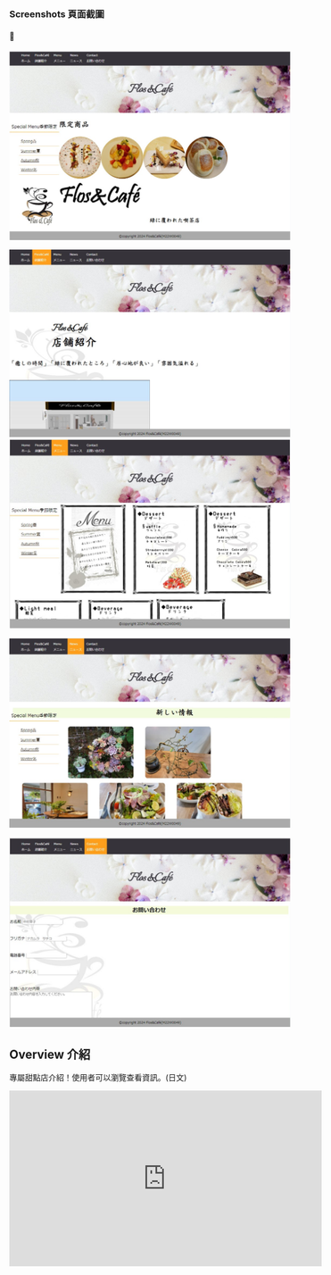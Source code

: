 

###  Screenshots 頁面截圖

#### 👀

![](public/screenshots/screenshot1.jpg)

![](public/screenshots/screenshot2.jpg)
![](public/screenshots/screenshot3.jpg)

![](public/screenshots/screenshot4.jpg)

![](public/screenshots/screenshot5.jpg)


## Overview 介紹

專屬甜點店介紹！使用者可以瀏覽查看資訊。(日文)
<iframe width="560" height="315" src="https://drive.google.com/file/d/1fwU_nzxkeX8Ge3Zxc0kBYoqSFhptEjNa/view" frameborder="0" allowfullscreen></iframe>

